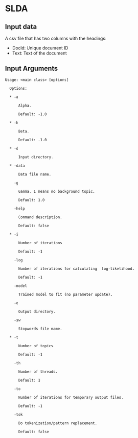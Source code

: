 # SLDA
## Input data
A csv file that has two columns with the headings:
 * DocId: Unique document ID
 * Text: Text of the document

## Input Arguments
`Usage: <main class> [options]`

`  Options:`

`  * -a`

`      Alpha.`

`      Default: -1.0`

`  * -b`

`      Beta.`

`      Default: -1.0`

`  * -d`

`      Input directory.`

`  * -data`

`      Data file name.`

`    -g`

`      Gamma. 1 means no background topic.`

`      Default: 1.0`

`    -help`

`      Command description.`

`      Default: false`

`  * -i`

`      Number of iterations`

`      Default: -1`

`    -log`

`      Number of iterations for calculating  log-likelihood.`

`      Default: -1`

`    -model`

`      Trained model to fit (no parameter update).`

`    -o`

`      Output directory.`

`    -sw`

`      Stopwords file name.`

`  * -t`

`      Number of topics`

`      Default: -1`

`    -th`

`      Number of threads.`

`      Default: 1`

`    -to`

`      Number of iterations for temporary output files.`

`      Default: -1`

`    -tok`

`      Do tokenization/pattern replacement.`

`      Default: false`


